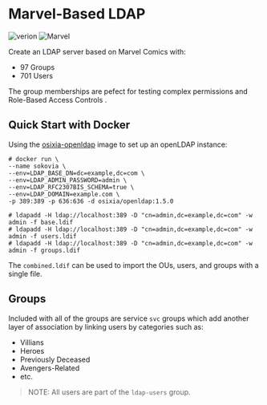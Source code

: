 
# Marvel-Based LDAP 
![verion](https://img.shields.io/badge/version-1.0-blue) ![Marvel](https://img.shields.io/badge/-Marvel%20Comics-red)

Create an LDAP server based on Marvel Comics with:
- 97 Groups
- 701 Users

The group memberships are pefect for testing complex permissions and Role-Based Access Controls .

## Quick Start with Docker


Using the [osixia-openldap](https://github.com/osixia/docker-openldap) image to set up an openLDAP instance:
```
# docker run \
--name sokovia \
--env=LDAP_BASE_DN=dc=example,dc=com \
--env=LDAP_ADMIN_PASSWORD=admin \
--env=LDAP_RFC2307BIS_SCHEMA=true \
--env=LDAP_DOMAIN=example.com \
-p 389:389 -p 636:636 -d osixia/openldap:1.5.0

# ldapadd -H ldap://localhost:389 -D "cn=admin,dc=example,dc=com" -w admin -f base.ldif
# ldapadd -H ldap://localhost:389 -D "cn=admin,dc=example,dc=com" -w admin -f users.ldif
# ldapadd -H ldap://localhost:389 -D "cn=admin,dc=example,dc=com" -w admin -f groups.ldif
```

The `combined.ldif` can be used to import the OUs, users, and groups with a single file. 


## Groups
Included with all of the groups are service `svc` groups which add another layer of association by linking users by categories such as:

- Villians
- Heroes
- Previously Deceased
- Avengers-Related
- etc.

> NOTE: All users are part of the `ldap-users` group.
